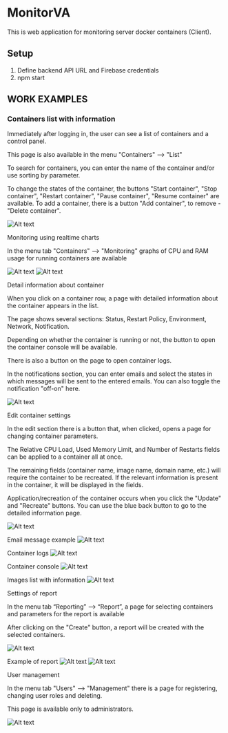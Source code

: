 # MonitorVA
This is web application for monitoring server docker containers (Client).
## Setup
1) Define backend API URL and Firebase credentials
2) npm start

## WORK EXAMPLES
### Containers list with information

Immediately after logging in, the user can see a list of containers and a control panel.

This page is also available in the menu "Containers" ⟶ "List"

To search for containers, you can enter the name of the container and/or use sorting by parameter.

To change the states of the container, the buttons "Start container", "Stop container", "Restart container", "Pause container", "Resume container" are available. To add a container, there is a button "Add container", to remove - "Delete container".

![Alt text](https://github.com/AminLexs/monitorVA-frontend/blob/master/screenshots/img.png)

Monitoring using realtime charts

In the menu tab "Containers" ⟶ "Monitoring" graphs of CPU and RAM usage for running containers are available

![Alt text](https://github.com/AminLexs/monitorVA-frontend/blob/master/screenshots/img_1.png)
![Alt text](https://github.com/AminLexs/monitorVA-frontend/blob/master/screenshots/img_2.png)

Detail information about container

When you click on a container row, a page with detailed information about the container appears in the list.

The page shows several sections: Status, Restart Policy, Environment, Network, Notification.

Depending on whether the container is running or not, the button to open the container console will be available.

There is also a button on the page to open container logs.

In the notifications section, you can enter emails and select the states in which messages will be sent to the entered emails.
You can also toggle the notification "off-on" here.

![Alt text](https://github.com/AminLexs/monitorVA-frontend/blob/master/screenshots/img_3.png)

Edit container settings

In the edit section there is a button that, when clicked, opens a page for changing container parameters.

The Relative CPU Load, Used Memory Limit, and Number of Restarts fields can be applied to a container all at once. 

The remaining fields (container name, image name, domain name, etc.) will require the container to be recreated. If the relevant information is present in the container, it will be displayed in the fields.

Application/recreation of the container occurs when you click the "Update" and "Recreate" buttons. You can use the blue back button to go to the detailed information page.

![Alt text](https://github.com/AminLexs/monitorVA-frontend/blob/master/screenshots/img_5.png)

Email message example
![Alt text](https://github.com/AminLexs/monitorVA-frontend/blob/master/screenshots/img_9.png)

Container logs
![Alt text](https://github.com/AminLexs/monitorVA-frontend/blob/master/screenshots/img_6.png)

Container console
![Alt text](https://github.com/AminLexs/monitorVA-frontend/blob/master/screenshots/img_7.png)

Images list with information
![Alt text](https://github.com/AminLexs/monitorVA-frontend/blob/master/screenshots/img_4.png)

Settings of report

In the menu tab “Reporting” ⟶ “Report”, a page for selecting containers and parameters for the report is available

After clicking on the "Create" button, a report will be created with the selected containers.

![Alt text](https://github.com/AminLexs/monitorVA-frontend/blob/master/screenshots/img_10.png)

Example of report
![Alt text](https://github.com/AminLexs/monitorVA-frontend/blob/master/screenshots/img_11.png)
![Alt text](https://github.com/AminLexs/monitorVA-frontend/blob/master/screenshots/img_12.png)

User management

In the menu tab "Users" ⟶ "Management" there is a page for registering, changing user roles and deleting.

This page is available only to administrators.

![Alt text](https://github.com/AminLexs/monitorVA-frontend/blob/master/screenshots/img_8.png)


